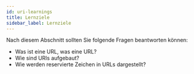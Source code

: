 ```yaml
---
id: uri-learnings
title: Lernziele
sidebar_label: Lernziele
---
```


Nach diesem Abschnitt sollten Sie folgende Fragen beantworten können:
- Was ist eine URL, was eine URL?
- Wie sind URIs aufgebaut?
- Wie werden reservierte Zeichen in URLs dargestellt?
